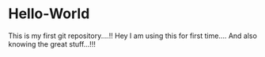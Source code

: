 # Hello-World
This is my first git repository....!!
Hey I am using this for first time....
And also knowing the great stuff...!!!
